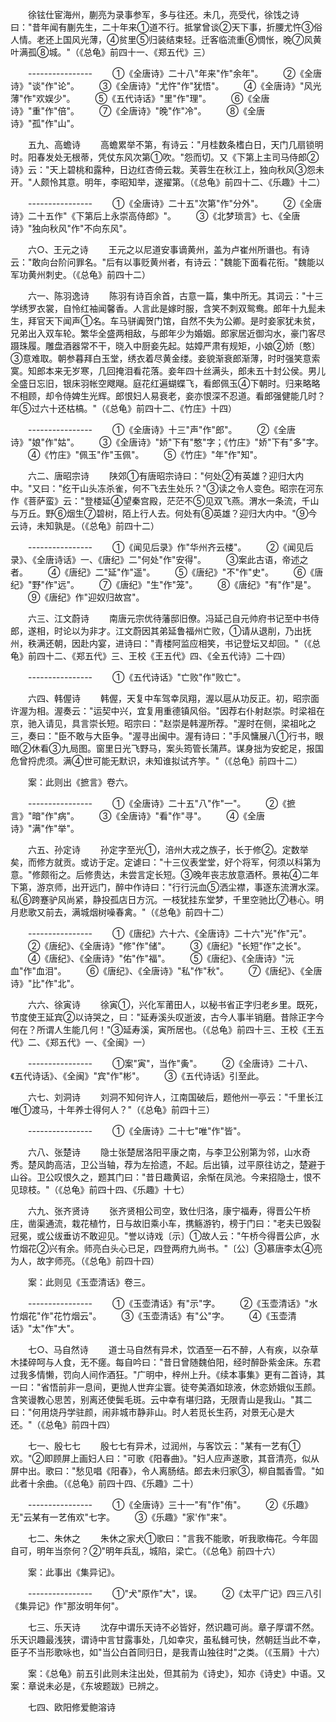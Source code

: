 <!-- { "loadSidebar": true } -->
　　徐铉仕宦海州，蒯亮为录事参军，多与往还。未几，亮受代，徐饯之诗曰："昔年闻有蒯先生，二十年来①道不行。抵掌曾谈②天下事，折腰尤忤③俗人情。老还上国风光薄，④贫里⑤归装结束轻。迁客临流重⑥惆怅，晚⑦风黄叶满孤⑧城。"（《总龟》前四十一、《郑五代》三） 

　　---------------- 
　　①《全唐诗》二十八"年来"作"余年"。 
　　②《全唐诗》"谈"作"论"。 
　　③《全唐诗》"尤忤"作"犹悟"。 
　　④《全唐诗》"风光薄"作"欢娱少"。 
　　⑤《五代诗话》"里"作"理"。 
　　⑥《全唐诗》"重"作"倍"。 
　　⑦《全唐诗》"晚"作"冷"。 
　　⑧《全唐诗》"孤"作"山"。 

　　五九、高蟾诗 
　　高蟾累举不第，有诗云："月桂数条榰白日，天门几扇锁明时。阳春发处无根蒂，凭仗东风次第①吹。"怨而切。又《下第上主司马侍郎②诗》云："天上碧桃和露种，日边红杏倚云栽。芙蓉生在秋江上，独向秋风③怨未开。"人颇怜其意。明年，李昭知举，遂擢第。（《总龟》前四十二、《乐趣》十二） 

　　---------------- 
　　①《全唐诗》二十五"次第"作"分外"。 
　　②《全唐诗》二十五作"《下第后上永崇高侍郎》"。 
　　③《北梦琐言》七、《全唐诗》"独向秋风"作"不向东风"。 

　　六○、王元之诗 
　　王元之以尼道安事谪黄州，盖为卢崔州所谮也。有诗云："敢向台阶问罪名。"后有以事贬黄州者，有诗云："魏能下面看花衔。"魏能以军功黄州刺史。（《总龟》前四十二） 

　　六一、陈羽逸诗 
　　陈羽有诗百余首，古意一篇，集中所无。其词云："十三学绣罗衣裳，自怜红袖闻馨香。人言此是嫁时服，含笑不刺双鸳鸯。郎年十九髭未生，拜官天下闻声①名。车马骈阗贺门馆，自然不失为公卿。是时妾家犹未贫，兄弟出入双车轮。繁华全盛两相敌，与郎年少为婚姻。郎家居近御沟水，豪门客尽蹑珠履。雕盘酒器常不干，晓入中厨妾先起。姑嫜严肃有规矩，小娘②娇〔憨〕③意难取。朝参暮拜白玉堂，绣衣着尽黄金缕。妾貌渐衰郎渐薄，时时强笑意索寞。知郎本来无岁寒，几回掩泪看花落。妾年四十丝满头，郎未五十封公侯。男儿全盛日忘旧，银床羽帐空飕飗。庭花红遍蝴蝶飞，看郎佩玉④下朝时。归来略略不相顾，却令侍婢生光辉。郎恨妇人易衰老，妾亦恨深不忍道。看郎强健能几时？年⑤过六十还枯槁。"（《总龟》前四十二、《竹庄》十四） 

　　---------------- 
　　①《全唐诗》十三"声"作"郎"。 
　　②《全唐诗》"娘"作"姑"。 
　　③《全唐诗》"娇"下有"憨"字；《竹庄》"娇"下有"多"字。 
　　④《竹庄》"佩玉"作"玉佩"。 
　　⑤《竹庄》"年"作"知"。 

　　六二、唐昭宗诗 
　　陕郊①有唐昭宗诗曰："何处②有英雄？迎归大内中。"又曰："纥干山头冻杀雀，何不飞去生处乐？"③读之令人变色。昭宗在河东作《菩萨蛮》云："登楼延④望秦宫殿，茫茫不⑤见双飞燕。渭水一条流，千山与万丘。野⑥烟生⑦碧树，陌上行人去。何处有⑧英雄？迎归大内中。"⑨今云诗，未知孰是。（《总龟》前四十二） 

　　---------------- 
　　①《闻见后录》作"华州齐云楼"。 
　　②《闻见后录》、《全唐诗话》一、《唐纪》二"何处"作"安得"。 
　　③案此古语，帝述之者。 
　　④《唐纪》二"延"作"遥"。 
　　⑤《唐纪》"不"作"史"。 
　　⑥《唐纪》"野"作"远"。 
　　⑦《唐纪》"生"作"笼"。 
　　⑧《唐纪》"有"作"是"。 
　　⑨《唐纪》作"迎奴归故宫"。 

　　六三、江文蔚诗 
　　南唐元宗优待藩邸旧僚。冯延己自元帅府书记至中书侍郎，遂相，时论以为非才。江文蔚因其弟延鲁福州亡败，①请从退削，乃出抚州，秩满还朝，因赴内宴，进诗曰："青楼阿监应相笑，书记登坛又却回。"（《总龟》前四十二、《郑五代》三、王校《王五代》四、《全五代诗》二十四） 

　　---------------- 
　　①《五代诗话》"亡败"作"败亡"。 

　　六四、韩偓诗 
　　韩偓，天复中车驾幸凤翔，渥以扈从功反正。初，昭宗面许渥为相。渥奏云："运契中兴，宜复用重德镇风俗。"因荐右仆射赵崇。时梁祖在京，驰入请见，具言崇长短。昭宗曰："赵崇是韩渥所荐。"渥时在侧，梁祖叱之三，奏曰："臣不敢与大臣争。"渥寻出闽中。渥有诗曰："手风慵展八①行书，眼暗②休看③九局图。窗里日光飞野马，案头筠管长蒲芦。谋身拙为安蛇足，报国危曾捋虎须。满④世可能无默识，未知谁拟试齐竽。"（《总龟》前四十二） 

　　案：此则出《摭言》卷六。 

　　---------------- 
　　①《全唐诗》二十五"八"作"一"。 
　　②《摭言》"暗"作"病"。 
　　③《全唐诗》"看"作"寻"。 
　　④《全唐诗》"满"作"举"。 

　　六五、孙定诗 
　　孙定字至光①，涪州大戎之族子，长于修②。定数举矣，而修方就贡。或访于定。定谑曰："十三仪表堂堂，好个将军，何须以科第为意。"修颇衔之。后修贵达，未尝言定长短。③晚年丧志放意酒杯。景祐④二年下第，游京师，出开远门，醉中作诗曰："行行沅血⑤洒尘襟，事逐东流渭水深。私⑥跨蹇驴风尚紧，静投孤店日方沉。一枝犹挂东堂梦，千里空驰比⑦巷心。明月悲歌又前去，满城烟树噪春禽。"（《总龟》前四十二） 

　　---------------- 
　　①《唐纪》六十六、《全唐诗》二十六"光"作"元"。 
　　②《唐纪》、《全唐诗》"修"作"储"。 
　　③《唐纪》"长短"作"之长"。 
　　④《唐纪》、《全唐诗》"佑"作"福"。 
　　⑤《唐纪》、《全唐诗》"沅血"作"血泪"。 
　　⑥《唐纪》、《全唐诗》"私"作"秋"。 
　　⑦《唐纪》、《全唐诗》"比"作"北"。 

　　六六、徐寅诗 
　　徐寅①，兴化军莆田人，以秘书省正字归老乡里。既死，节度使王延宾②以诗哭之，曰："延寿溪头叹逝波，古今人事半销磨。昔除正字今何在？所谓人生能几何！"③延寿溪，寅所居也。（《总龟》前四十三、王校《王五代》二、《郑五代》一、《全闽》一） 

　　---------------- 
　　①案"寅"，当作"夤"。 
　　②《全唐诗》二十八、《五代诗话》、《全闽》"宾"作"彬"。 
　　③《五代诗话》引至此。 

　　六七、刘洞诗 
　　刘洞不知何许人，江南国破后，题他州一亭云："千里长江唯①渡马，十年养士得何人？"（《总龟》前四十三） 

　　---------------- 
　　①《全唐诗》二十七"唯"作"皆"。 

　　六八、张楚诗 
　　隐士张楚居洛阳平康之南，与李卫公别第为邻，山水奇秀。楚风韵高洁，卫公当轴，荐为左拾遗，不起。后出镇，过平原往访之，楚避于山谷。卫公叹恨久之，题其门曰："昔日趣黄诏，余惭在凤池。今来招隐士，恨不见琼枝。"（《总龟》前四十四、《乐趣》十七） 

　　六九、张齐贤诗 
　　张齐贤相公司空，致仕归洛，康宁福寿，得晋公午桥庄，凿渠通流，栽花植竹，日与故旧乘小车，携觞游钓，榜于门曰："老夫已毁裂冠冕，或公绂垂访不敢迎见。"誉以诗戏〔示〕①故人云："午桥今得晋公庐，水竹烟花②兴有余。师亮白头心已足，四登两府九尚书。"〔公〕③慕唐李太④亮为人，故字师亮。（《总龟》前四十四） 

　　案：此则见《玉壶清话》卷三。 

　　---------------- 
　　①《玉壶清话》有"示"字。 
　　②《玉壶清话》"水竹烟花"作"花竹烟云"。 
　　③《玉壶清话》有"公"字。 
　　④《玉壶清话》"太"作"大"。 

　　七○、马自然诗 
　　道士马自然有异术，饮酒至一石不醉，人有疾，以杂草木揉碎呵与人食，无不瘥。每自吟曰："昔日曾随魏伯阳，经时醉卧紫金床。东君过我多情懒，罚向人间作酒狂。"广明中，梓州上升。《续本事集》更有二首诗，其一曰："省悟前非一息间，更抛人世弃尘寰。徒夸美酒如琼液，休恋娇娥似玉颜。含笑谩教心思苦，别离还使鬓毛斑。云中幸有堪归路，无限青山是我山。"其二曰："何用烧丹学驻颜，闹非城市静非山。时人若觅长生药，对景无心是大还。"（《总龟》前四十四） 

　　七一、殷七七 
　　殷七七有异术，过润州，与客饮云："某有一艺有①欢。"②即顾屏上画妇人曰："可歌《阳春曲》。"妇人应声遂歌，其音清亮，似从屏中出。歌曰："愁见唱《阳春》，令人离肠结。郎去未归家③，柳自瓢香雪。"如此者十余曲。（《总龟》前四十四、《乐趣》二十） 

　　---------------- 
　　①《全唐诗》三十一"有"作"侑"。 
　　②《乐趣》无"云某有一艺侑欢"七字。 
　　③《乐趣》"家'作"来"。 

　　七二、朱休之 
　　朱休之家犬①歌曰："言我不能歌，听我歌梅花。今年固自可，明年当奈何？②"明年兵乱，城陷，梁亡。（《总龟》前四十六） 

　　案：此事出《集异记》。 

　　---------------- 
　　①"犬"原作"大"，误。 
　　②《太平广记》四三八引《集异记》作"那汝明年何"。 

　　七三、乐天诗 
　　沈存中谓乐天诗不必皆好，然识趣可尚。章子厚谓不然。乐天识趣最浅狭，谓诗中言甘露事处，几如幸灾，虽私雠可快，然朝廷当此不幸，臣子不当形歌咏也，如"当公白首同归日，是我青山独往时"之类。（《玉屑》十六） 

　　案：《总龟》前五引此则未注出处，但其前为《诗史》，知亦《诗史》中语。又案：章说未必是，《东坡题跋》已辨之。 

　　七四、欧阳修爱鲍溶诗 
